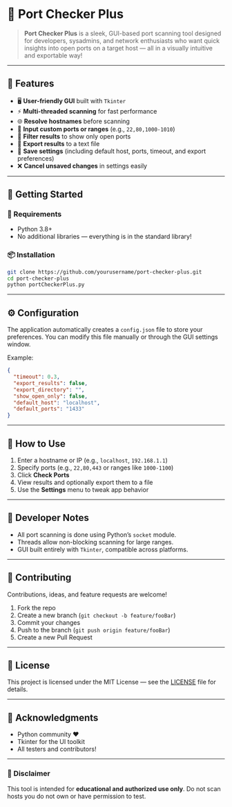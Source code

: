 # 🔌 Port Checker Plus

> **Port Checker Plus** is a sleek, GUI-based port scanning tool designed for developers, sysadmins, and network enthusiasts who want quick insights into open ports on a target host — all in a visually intuitive and exportable way!

---

## 🎯 Features

- 🖥️ **User-friendly GUI** built with `Tkinter`
- ⚡ **Multi-threaded scanning** for fast performance
- 🌐 **Resolve hostnames** before scanning
- 🎯 **Input custom ports or ranges** (e.g., `22,80,1000-1010`)
- 🧩 **Filter results** to show only open ports
- 📁 **Export results** to a text file
- 💾 **Save settings** (including default host, ports, timeout, and export preferences)
- ❌ **Cancel unsaved changes** in settings easily

---

## 🚀 Getting Started

### 🔧 Requirements

- Python 3.8+
- No additional libraries — everything is in the standard library!

### 📦 Installation

```bash
git clone https://github.com/yourusername/port-checker-plus.git
cd port-checker-plus
python portCheckerPlus.py
```

---

## ⚙️ Configuration

The application automatically creates a `config.json` file to store your preferences. You can modify this file manually or through the GUI settings window.

Example:
```json
{
  "timeout": 0.3,
  "export_results": false,
  "export_directory": "",
  "show_open_only": false,
  "default_host": "localhost",
  "default_ports": "1433"
}
```

---

## 🧪 How to Use

1. Enter a hostname or IP (e.g., `localhost`, `192.168.1.1`)
2. Specify ports (e.g., `22,80,443` or ranges like `1000-1100`)
3. Click **Check Ports**
4. View results and optionally export them to a file
5. Use the **Settings** menu to tweak app behavior

---

## 🧰 Developer Notes

- All port scanning is done using Python’s `socket` module.
- Threads allow non-blocking scanning for large ranges.
- GUI built entirely with `Tkinter`, compatible across platforms.

---

## 🤝 Contributing

Contributions, ideas, and feature requests are welcome!

1. Fork the repo
2. Create a new branch (`git checkout -b feature/fooBar`)
3. Commit your changes
4. Push to the branch (`git push origin feature/fooBar`)
5. Create a new Pull Request

---

## 📄 License

This project is licensed under the MIT License — see the [LICENSE](LICENSE) file for details.

---

## 💬 Acknowledgments

- Python community ❤️
- Tkinter for the UI toolkit
- All testers and contributors!

---

### 🚨 Disclaimer

This tool is intended for **educational and authorized use only**. Do not scan hosts you do not own or have permission to test.
